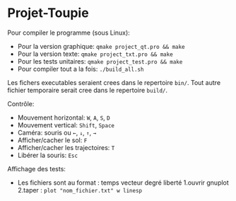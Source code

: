 # Projet-Toupie

Pour compiler le programme (sous Linux):
  - Pour la version graphique: `qmake project_qt.pro && make`
  - Pour la version texte: `qmake project_txt.pro && make`
  - Pour les tests unitaires: `qmake project_test.pro && make`
  - Pour compiler tout a la fois: `./build_all.sh`

Les fichers executables seraient crees dans le repertoire `bin/`. Tout autre fichier temporaire serait cree dans le repertoire `build/`.

Contrôle:
  - Mouvement horizontal: `W`, `A`, `S`, `D`
  - Mouvement vertical: `Shift`, `Space`
  - Caméra: souris ou `←`, `↓`, `↑`, `→`
  - Afficher/cacher le sol: `F`
  - Afficher/cacher les trajectoires: `T`
  - Libérer la souris: `Esc`

Affichage des tests:
  - Les fichiers sont au format : temps    vecteur degré liberté
  1.ouvrir gnuplot
  2.taper : `plot "nom_fichier.txt" w linesp`